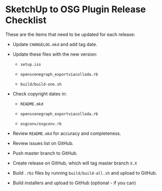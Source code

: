 SketchUp to OSG Plugin Release Checklist
========================================

These are the items that need to be updated for each release:

* Update `CHANGELOG.mkd` and add tag date.

* Update these files with the new version:

  * `setup.iss`

  * `openscenegraph_exportviacollada.rb`

  * `build/build-one.sh`

* Check copyright dates in:

  * `README.mkd`

  * `openscenegraph_exportviacollada.rb`

  * `osgconv/osgconv.rb`

* Review `README.mkd` for accuracy and completeness.

* Review issues list on GitHub.

* Push master branch to GitHub.

* Create release on GitHub, which will tag master branch `X.X`

* Build `.rbz` files by running `build/build-all.sh` and upload to GitHub.

* Build installers and upload to GitHub (optional - if you can)
